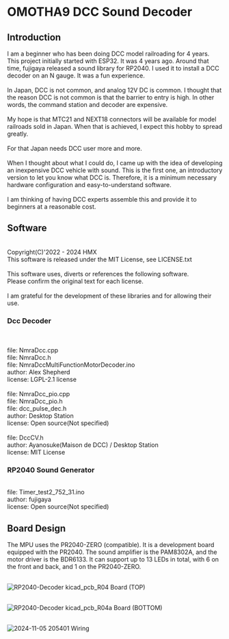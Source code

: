 # OMOTHA9 DCC Sound Decoder

<H2>Introduction</H2>
I am a beginner who has been doing DCC model railroading for 4 years. This project initially started with ESP32. It was 4 years ago. Around that time, fujigaya released a sound library for RP2040. I used it to install a DCC decoder on an N gauge. It was a fun experience.
<BR><BR>
In Japan, DCC is not common, and analog 12V DC is common. I thought that the reason DCC is not common is that the barrier to entry is high. In other words, the command station and decoder are expensive.
<BR><BR>
My hope is that MTC21 and NEXT18 connectors will be available for model railroads sold in Japan. When that is achieved, I expect this hobby to spread greatly.
<BR><BR>
For that Japan needs DCC user more and more.
<BR><BR>
When I thought about what I could do, I came up with the idea of ​​developing an inexpensive DCC vehicle with sound. This is the first one, an introductory version to let you know what DCC is. Therefore, it is a minimum necessary hardware configuration and easy-to-understand software.
<BR><BR>
I am thinking of having DCC experts assemble this and provide it to beginners at a reasonable cost.
<BR>
<H2>Software</H2>
<BR>Copyright(C)'2022 - 2024 HMX
<BR>This software is released under the MIT License, see LICENSE.txt
<BR>
<BR>This software uses, diverts or references the following software.
<BR>Please confirm the original text for each license.
<BR><BR>
I am grateful for the development of these libraries and for allowing their use.
<H3>Dcc Decoder</H3>
<BR>
<BR>file:     NmraDcc.cpp
<BR>file:     NmraDcc.h
<BR>file:     NmraDccMultiFunctionMotorDecoder.ino
<BR>author:   Alex Shepherd
<BR>license:  LGPL-2.1 license
<BR>
<BR>file:     NmraDcc_pio.cpp
<BR>file:     NmraDcc_pio.h
<BR>file:     dcc_pulse_dec.h
<BR>author:   Desktop Station
<BR>license:  Open source(Not specified)
<BR>
<BR>file:     DccCV.h
<BR>author:   Ayanosuke(Maison de DCC) / Desktop Station
<BR>license:  MIT License
<BR>
<H3>RP2040 Sound Generator</H3>
<BR>file:     Timer_test2_752_31.ino
<BR>author:   fujigaya
<BR>license:  Open source(Not specified)

<H2>Board Design</H2>
The MPU uses the PR2040-ZERO (compatible). It is a development board equipped with the PR2040. The sound amplifier is the PAM8302A, and the motor driver is the BDR6133. It can support up to 13 LEDs in total, with 6 on the front and back, and 1 on the PR2040-ZERO.
<BR>
<BR>

![RP2040-Decoder kicad_pcb_R04](https://github.com/user-attachments/assets/70040f30-e756-4f2c-aa87-fa536bc45464)
Board (TOP)<BR><BR>

![RP2040-Decoder kicad_pcb_R04a](https://github.com/user-attachments/assets/cf885e16-15f3-4bb9-9cfe-ddd42e53956c)
Board (BOTTOM)<BR><BR>

![2024-11-05 205401](https://github.com/user-attachments/assets/606df7d2-7140-4b70-b840-9ce6b8151438)
Wiring<BR><BR>


